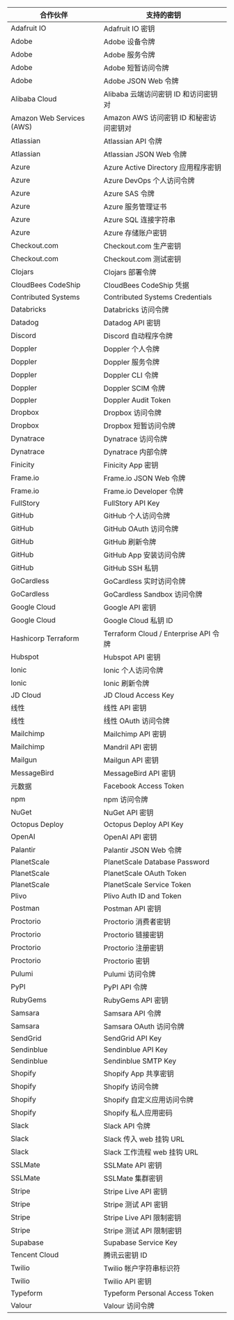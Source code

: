 | 合作伙伴                      | 支持的密钥                               |
| ------------------------- | ----------------------------------- |
| Adafruit IO               | Adafruit IO 密钥                      |
| Adobe                     | Adobe 设备令牌                          |
| Adobe                     | Adobe 服务令牌                          |
| Adobe                     | Adobe 短暂访问令牌                        |
| Adobe                     | Adobe JSON Web 令牌                   |
| Alibaba Cloud             | Alibaba 云端访问密钥 ID 和访问密钥对            |
| Amazon Web Services (AWS) | Amazon AWS 访问密钥 ID 和秘密访问密钥对         |
| Atlassian                 | Atlassian API 令牌                    |
| Atlassian                 | Atlassian JSON Web 令牌               |
| Azure                     | Azure Active Directory 应用程序密钥       |
| Azure                     | Azure DevOps 个人访问令牌                 |
| Azure                     | Azure SAS 令牌                        |
| Azure                     | Azure 服务管理证书                        |
| Azure                     | Azure SQL 连接字符串                     |
| Azure                     | Azure 存储账户密钥                        |
| Checkout.com              | Checkout.com 生产密钥                   |
| Checkout.com              | Checkout.com 测试密钥                   |
| Clojars                   | Clojars 部署令牌                        |
| CloudBees CodeShip        | CloudBees CodeShip 凭据               |
| Contributed Systems       | Contributed Systems Credentials     |
| Databricks                | Databricks 访问令牌                     |
| Datadog                   | Datadog API 密钥                      |
| Discord                   | Discord 自动程序令牌                      |
| Doppler                   | Doppler 个人令牌                        |
| Doppler                   | Doppler 服务令牌                        |
| Doppler                   | Doppler CLI 令牌                      |
| Doppler                   | Doppler SCIM 令牌                     |
| Doppler                   | Doppler Audit Token                 |
| Dropbox                   | Dropbox 访问令牌                        |
| Dropbox                   | Dropbox 短暂访问令牌                      |
| Dynatrace                 | Dynatrace 访问令牌                      |
| Dynatrace                 | Dynatrace 内部令牌                      |
| Finicity                  | Finicity App 密钥                     |
| Frame.io                  | Frame.io JSON Web 令牌                |
| Frame.io                  | Frame.io Developer 令牌               |
| FullStory                 | FullStory API Key                   |
| GitHub                    | GitHub 个人访问令牌                       |
| GitHub                    | GitHub OAuth 访问令牌                   |
| GitHub                    | GitHub 刷新令牌                         |
| GitHub                    | GitHub App 安装访问令牌                   |
| GitHub                    | GitHub SSH 私钥                       |
| GoCardless                | GoCardless 实时访问令牌                   |
| GoCardless                | GoCardless Sandbox 访问令牌             |
| Google Cloud              | Google API 密钥                       |
| Google Cloud              | Google Cloud 私钥 ID                  |
| Hashicorp Terraform       | Terraform Cloud / Enterprise API 令牌 |
| Hubspot                   | Hubspot API 密钥                      |
| Ionic                     | Ionic 个人访问令牌                        |
| Ionic                     | Ionic 刷新令牌                          |
| JD Cloud                  | JD Cloud Access Key                 |
| 线性                        | 线性 API 密钥                           |
| 线性                        | 线性 OAuth 访问令牌                       |
| Mailchimp                 | Mailchimp API 密钥                    |
| Mailchimp                 | Mandril API 密钥                      |
| Mailgun                   | Mailgun API 密钥                      |
| MessageBird               | MessageBird API 密钥                  |
| 元数据                       | Facebook Access Token               |
| npm                       | npm 访问令牌                            |
| NuGet                     | NuGet API 密钥                        |
| Octopus Deploy            | Octopus Deploy API Key              |
| OpenAI                    | OpenAI API 密钥                       |
| Palantir                  | Palantir JSON Web 令牌                |
| PlanetScale               | PlanetScale Database Password       |
| PlanetScale               | PlanetScale OAuth Token             |
| PlanetScale               | PlanetScale Service Token           |
| Plivo                     | Plivo Auth ID and Token             |
| Postman                   | Postman API 密钥                      |
| Proctorio                 | Proctorio 消费者密钥                     |
| Proctorio                 | Proctorio 链接密钥                      |
| Proctorio                 | Proctorio 注册密钥                      |
| Proctorio                 | Proctorio 密钥                        |
| Pulumi                    | Pulumi 访问令牌                         |
| PyPI                      | PyPI API 令牌                         |
| RubyGems                  | RubyGems API 密钥                     |
| Samsara                   | Samsara API 令牌                      |
| Samsara                   | Samsara OAuth 访问令牌                  |
| SendGrid                  | SendGrid API Key                    |
| Sendinblue                | Sendinblue API Key                  |
| Sendinblue                | Sendinblue SMTP Key                 |
| Shopify                   | Shopify App 共享密钥                    |
| Shopify                   | Shopify 访问令牌                        |
| Shopify                   | Shopify 自定义应用访问令牌                   |
| Shopify                   | Shopify 私人应用密码                      |
| Slack                     | Slack API 令牌                        |
| Slack                     | Slack 传入 web 挂钩 URL                 |
| Slack                     | Slack 工作流程 web 挂钩 URL               |
| SSLMate                   | SSLMate API 密钥                      |
| SSLMate                   | SSLMate 集群密钥                        |
| Stripe                    | Stripe Live API 密钥                  |
| Stripe                    | Stripe 测试 API 密钥                    |
| Stripe                    | Stripe Live API 限制密钥                |
| Stripe                    | Stripe 测试 API 限制密钥                  |
| Supabase                  | Supabase Service Key                |
| Tencent Cloud             | 腾讯云密钥 ID                            |
| Twilio                    | Twilio 帐户字符串标识符                     |
| Twilio                    | Twilio API 密钥                       |
| Typeform                  | Typeform Personal Access Token      |
| Valour                    | Valour 访问令牌                         |
